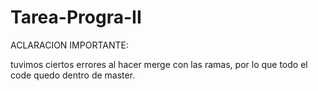 # Tarea-Progra-II

ACLARACION IMPORTANTE:

tuvimos ciertos errores al hacer merge con las ramas, por lo que todo el code quedo dentro de master.
